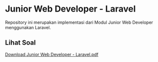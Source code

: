 # Junior Web Developer - Laravel

Repository ini merupakan implementasi dari Modul Junior Web Developer menggunakan Laravel.

## Lihat Soal
[Download Junior Web Developer - Laravel.pdf](Junior%20Web%20Developer%20-%20Laravel.pdf)
